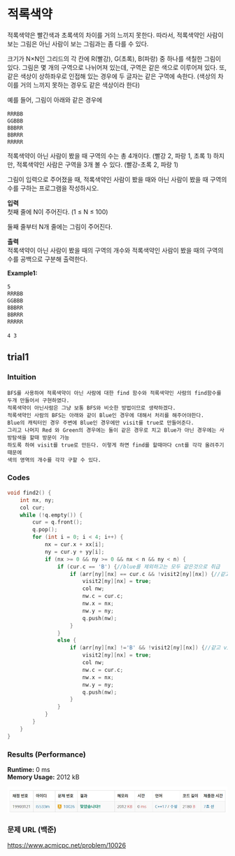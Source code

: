 # 적록색약

적록색약은 빨간색과 초록색의 차이를 거의 느끼지 못한다. 따라서, 적록색약인 사람이 보는 그림은 아닌 사람이 보는 그림과는 좀 다를 수 있다.  

크기가 N×N인 그리드의 각 칸에 R(빨강), G(초록), B(파랑) 중 하나를 색칠한 그림이 있다. 그림은 몇 개의 구역으로 나뉘어져 있는데, 구역은 같은 색으로 이루어져 있다. 또, 같은 색상이 상하좌우로 인접해 있는 경우에 두 글자는 같은 구역에 속한다. (색상의 차이를 거의 느끼지 못하는 경우도 같은 색상이라 한다)  

예를 들어, 그림이 아래와 같은 경우에  
```
RRRBB
GGBBB
BBBRR
BBRRR
RRRRR
```
적록색약이 아닌 사람이 봤을 때 구역의 수는 총 4개이다. (빨강 2, 파랑 1, 초록 1) 하지만, 적록색약인 사람은 구역을 3개 볼 수 있다. (빨강-초록 2, 파랑 1)  

그림이 입력으로 주어졌을 때, 적록색약인 사람이 봤을 때와 아닌 사람이 봤을 때 구역의 수를 구하는 프로그램을 작성하시오.  

**입력**  
첫째 줄에 N이 주어진다. (1 ≤ N ≤ 100)  

둘째 줄부터 N개 줄에는 그림이 주어진다.         

**출력**  
적록색약이 아닌 사람이 봤을 때의 구역의 개수와 적록색약인 사람이 봤을 때의 구역의 수를 공백으로 구분해 출력한다.  


**Example1:**   
```
5
RRRBB
GGBBB
BBBRR
BBRRR
RRRRR

4 3
```


## trial1
### Intuition
```
BFS를 사용하여 적록색약이 아닌 사람에 대한 find 함수와 적록색약인 사람의 find함수를 두개 만들어서 구현하였다.
적록색약이 아닌사람은 그냥 보통 BFS와 비슷한 방법이므로 생략하겠다.
적록색약인 사람의 BFS는 아래와 같이 Blue인 경우에 대해서 처리를 해주어야한다.
Blue의 캐릭터인 경우 주변에 Blue인 경우에만 visit를 true로 만들어준다.
그리고 나머지 Red 와 Green의 경우에는 둘이 같은 경우로 치고 Blue가 아닌 경우에는 사방탐색을 할때 방문이 가능
하도록 하여 visit를 true로 만든다. 이렇게 하면 find를 할때마다 cnt를 각각 올려주기 때문에
색의 영역의 개수를 각각 구할 수 있다.
```

### Codes  
```cpp
void find2() {
	int nx, ny;
	col cur;
	while (!q.empty()) {
		cur = q.front();
		q.pop();
		for (int i = 0; i < 4; i++) {
			nx = cur.x + xx[i];
			ny = cur.y + yy[i];
			if (nx >= 0 && ny >= 0 && nx < n && ny < n) {
				if (cur.c == 'B') {//blue를 제외하고는 모두 같은것으로 취급
					if (arr[ny][nx] == cur.c && !visit2[ny][nx]) {//같고 visit 안한부분
						visit2[ny][nx] = true;
						col nw;
						nw.c = cur.c;
						nw.x = nx;
						nw.y = ny;
						q.push(nw);
					}
				}
				else {
					if (arr[ny][nx] !='B' && !visit2[ny][nx]) {//같고 visit 안한부분
						visit2[ny][nx] = true;
						col nw;
						nw.c = cur.c;
						nw.x = nx;
						nw.y = ny;
						q.push(nw);
					}
				}
			}
		}
	}
}
```

### Results (Performance)    
**Runtime:**  0 ms   
**Memory Usage:** 	2012 kB    


<p align="center"> 
<img src="./capture.JPG">
</p>


### 문제 URL (백준)  
https://www.acmicpc.net/problem/10026